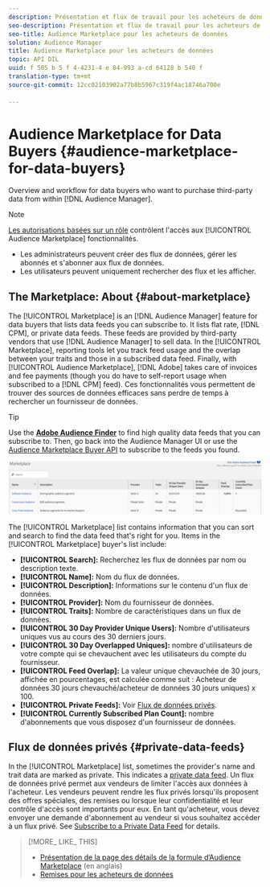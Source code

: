 ```yaml
---
description: Présentation et flux de travail pour les acheteurs de données qui souhaitent acheter des données tierces depuis Audience Manager
seo-description: Présentation et flux de travail pour les acheteurs de données qui souhaitent acheter des données tierces depuis Audience Manager
seo-title: Audience Marketplace pour les acheteurs de données
solution: Audience Manager
title: Audience Marketplace pour les acheteurs de données
topic: API DIL
uuid: f 505 b 5 f 4-4231-4 e 84-993 a-cd 64128 b 540 f
translation-type: tm+mt
source-git-commit: 12cc02103902a77b8b5967c319f4ac18746a700e

---
```



# Audience Marketplace for Data Buyers {#audience-marketplace-for-data-buyers}

Overview and workflow for data buyers who want to purchase third-party data from within [!DNL Audience Manager].

>[!NOTE]
>[Les autorisations basées sur un rôle](../../../reporting/reports-dashboard.md) contrôlent l'accès aux [!UICONTROL Audience Marketplace] fonctionnalités.
>
>* Les administrateurs peuvent créer des flux de données, gérer les abonnés et s'abonner aux flux de données.
>* Les utilisateurs peuvent uniquement rechercher des flux et les afficher.


## The Marketplace: About {#about-marketplace}

<!-- c_marketplace_about.xml -->

The [!UICONTROL Marketplace] is an [!DNL Audience Manager] feature for data buyers that lists data feeds you can subscribe to. It lists flat rate, [!DNL CPM], or private data feeds. These feeds are provided by third-party vendors that use [!DNL Audience Manager] to sell data. In the [!UICONTROL Marketplace], reporting tools let you track feed usage and the overlap between your traits and those in a subscribed data feed. Finally, with [!UICONTROL Audience Marketplace], [!DNL Adobe] takes care of invoices and fee payments (though you do have to self-report usage when subscribed to a [!DNL CPM] feed). Ces fonctionnalités vous permettent de trouver des sources de données efficaces sans perdre de temps à rechercher un fournisseur de données.

>[!TIP]
> 
>Use the **[Adobe Audience Finder](https://www.adobe-audience-finder.com/)** to find high quality data feeds that you can subscribe to. Then, go back into the Audience Manager UI or use the [Audience Marketplace Buyer API](https://bank.demdex.com/portal/swagger/index.html#/Audience_Marketplace_Buyer_API) to subscribe to the feeds you found.

![](assets/buyer_marketplace.png)

The [!UICONTROL Marketplace] list contains information that you can sort and search to find the data feed that's right for you. Items in the [!UICONTROL Marketplace] buyer's list include:

* **[!UICONTROL Search]:** Recherchez les flux de données par nom ou description texte.
* **[!UICONTROL Name]:** Nom du flux de données.
* **[!UICONTROL Description]:** Informations sur le contenu d'un flux de données.
* **[!UICONTROL Provider]:** Nom du fournisseur de données.
* **[!UICONTROL Traits]:** Nombre de caractéristiques dans un flux de données.
* **[!UICONTROL 30 Day Provider Unique Users]:** Nombre d'utilisateurs uniques vus au cours des 30 derniers jours.
* **[!UICONTROL 30 Day Overlapped Uniques]:** nombre d'utilisateurs de votre compte qui se chevauchent avec les utilisateurs du compte du fournisseur.
* **[!UICONTROL Feed Overlap]:** La valeur unique chevauchée de 30 jours, affichée en pourcentages, est calculée comme suit : Acheteur de données 30 jours chevauché/acheteur de données 30 jours uniques) x 100.
* **[!UICONTROL Private Feeds]:** Voir [Flux de données privés](../../../features/audience-marketplace/marketplace-private-feeds.md).
* **[!UICONTROL Currently Subscribed Plan Count]:** nombre d'abonnements que vous disposez d'un fournisseur de données.

## Flux de données privés {#private-data-feeds}

In the [!UICONTROL Marketplace] list, sometimes the provider's name and trait data are marked as private. This indicates a [private data feed](../../../features/audience-marketplace/marketplace-private-feeds.md). Un flux de données privé permet aux vendeurs de limiter l'accès aux données à l'acheteur. Les vendeurs peuvent rendre les flux privés lorsqu'ils proposent des offres spéciales, des remises ou lorsque leur confidentialité et leur contrôle d'accès sont importants pour eux. En tant qu'acheteur, vous devez envoyer une demande d'abonnement au vendeur si vous souhaitez accéder à un flux privé. See [Subscribe to a Private Data Feed](../../../features/audience-marketplace/marketplace-data-buyers/marketplace-manage-subscriptions.md#subscript-private-data-feed) for details.

>[!MORE_ LIKE_ THIS]
>
>* [Présentation de la page des détails de la formule d’Audience Marketplace](../../../features/audience-marketplace/marketplace-data-buyers/marketplace-manage-subscriptions.md#marketplace-buyer-details) (en anglais)
>* [Remises pour les acheteurs de données](../../../features/audience-marketplace/marketplace-data-buyers/marketplace-manage-subscriptions.md#buyer-discount)

